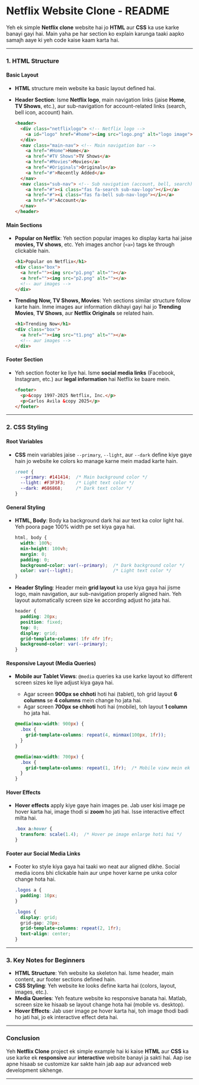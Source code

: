 

# **Netflix Website Clone - README**

Yeh ek simple **Netflix clone** website hai jo **HTML** aur **CSS** ka use karke banayi gayi hai. Main yaha pe har section ko explain karunga taaki aapko samajh aaye ki yeh code kaise kaam karta hai.

---

### **1. HTML Structure**

#### **Basic Layout**
- **HTML** structure mein website ka basic layout defined hai.
- **Header Section**: Isme **Netflix logo**, main navigation links (jaise **Home**, **TV Shows**, etc.), aur sub-navigation for account-related links (search, bell icon, account) hain.

  ```html
  <header>
    <div class="netflixlogo"> <!-- Netflix logo -->
      <a id="logo" href="#home"><img src="logo.png" alt="logo image"></a>
    </div>
    <nav class="main-nav"> <!-- Main navigation bar -->
      <a href="#Home">Home</a>
      <a href="#TV Shows">TV Shows</a>
      <a href="#Movies">Movies</a>
      <a href="#Originals">Originals</a>
      <a href="#">Recently Added</a>
    </nav>
    <nav class="sub-nav"> <!-- Sub navigation (account, bell, search) -->
      <a href="#"><i class="fas fa-search sub-nav-logo"></i></a>
      <a href="#"><i class="fas fa-bell sub-nav-logo"></i></a>
      <a href="#">Account</a>
    </nav>
  </header>
  ```

#### **Main Sections**
- **Popular on Netflix**: Yeh section popular images ko display karta hai jaise **movies, TV shows**, etc. Yeh images anchor (`<a>`) tags ke through clickable hain.
  
  ```html
  <h1>Popular on Netflix</h1>
  <div class="box">
    <a href=""><img src="p1.png" alt=""></a>
    <a href=""><img src="p2.png" alt=""></a>
    <!-- aur images -->
  </div>
  ```

- **Trending Now, TV Shows, Movies**: Yeh sections similar structure follow karte hain. Inme images aur information dikhayi gayi hai jo **Trending Movies**, **TV Shows**, aur **Netflix Originals** se related hain.

  ```html
  <h1>Trending Now</h1>
  <div class="box">
    <a href=""><img src="t1.png" alt=""></a>
    <!-- aur images -->
  </div>
  ```

#### **Footer Section**
- Yeh section footer ke liye hai. Isme **social media links** (Facebook, Instagram, etc.) aur **legal information** hai Netflix ke baare mein.

  ```html
  <footer>
    <p>&copy 1997-2025 Netflix, Inc.</p>
    <p>Carlos Avila &copy 2025</p>
  </footer>
  ```

---

### **2. CSS Styling**

#### **Root Variables**
- **CSS** mein variables jaise `--primary`, `--light`, aur `--dark` define kiye gaye hain jo website ke colors ko manage karne mein madad karte hain.

  ```css
  :root {
    --primary: #141414;  /* Main background color */
    --light: #F3F3F3;    /* Light text color */
    --dark: #686868;     /* Dark text color */
  }
  ```

#### **General Styling**
- **HTML, Body**: Body ka background dark hai aur text ka color light hai. Yeh poora page 100% width pe set kiya gaya hai.
  
  ```css
  html, body {
    width: 100%;
    min-height: 100vh;
    margin: 0;
    padding: 0;
    background-color: var(--primary);  /* Dark background color */
    color: var(--light);               /* Light text color */
  }
  ```

- **Header Styling**: Header mein **grid layout** ka use kiya gaya hai jisme logo, main navigation, aur sub-navigation properly aligned hain. Yeh layout automatically screen size ke according adjust ho jata hai.

  ```css
  header {
    padding: 20px;
    position: fixed;
    top: 0;
    display: grid;
    grid-template-columns: 1fr 4fr 1fr;
    background-color: var(--primary);
  }
  ```

#### **Responsive Layout (Media Queries)**
- **Mobile aur Tablet Views**: `@media` queries ka use karke layout ko different screen sizes ke liye adjust kiya gaya hai.
  
  - Agar screen **900px se chhoti** hoti hai (tablet), toh grid layout **6 columns** se **4 columns** mein change ho jata hai.
  - Agar screen **700px se chhoti** hoti hai (mobile), toh layout **1 column** ho jata hai.

  ```css
  @media(max-width: 900px) {
    .box {
      grid-template-columns: repeat(4, minmax(100px, 1fr));
    }
  }

  @media(max-width: 700px) {
    .box {
      grid-template-columns: repeat(1, 1fr);  /* Mobile view mein ek column */
    }
  }
  ```

#### **Hover Effects**
- **Hover effects** apply kiye gaye hain images pe. Jab user kisi image pe hover karta hai, image thodi si **zoom** ho jati hai. Isse interactive effect milta hai.

  ```css
  .box a:hover {
    transform: scale(1.4);  /* Hover pe image enlarge hoti hai */
  }
  ```

#### **Footer aur Social Media Links**
- Footer ko style kiya gaya hai taaki wo neat aur aligned dikhe. Social media icons bhi clickable hain aur unpe hover karne pe unka color change hota hai.

  ```css
  .logos a {
    padding: 10px;
  }

  .logos {
    display: grid;
    grid-gap: 20px;
    grid-template-columns: repeat(2, 1fr);
    text-align: center;
  }
  ```

---

### **3. Key Notes for Beginners**
- **HTML Structure**: Yeh website ka skeleton hai. Isme header, main content, aur footer sections defined hain.
- **CSS Styling**: Yeh website ke looks define karta hai (colors, layout, images, etc.).
- **Media Queries**: Yeh feature website ko responsive banata hai. Matlab, screen size ke hisaab se layout change hota hai (mobile vs. desktop).
- **Hover Effects**: Jab user image pe hover karta hai, toh image thodi badi ho jati hai, jo ek interactive effect deta hai.

---

### **Conclusion**

Yeh **Netflix Clone** project ek simple example hai ki kaise **HTML** aur **CSS** ka use karke ek **responsive** aur **interactive** website banayi ja sakti hai. Aap ise apne hisaab se customize kar sakte hain jab aap aur advanced web development sikhenge.

---

